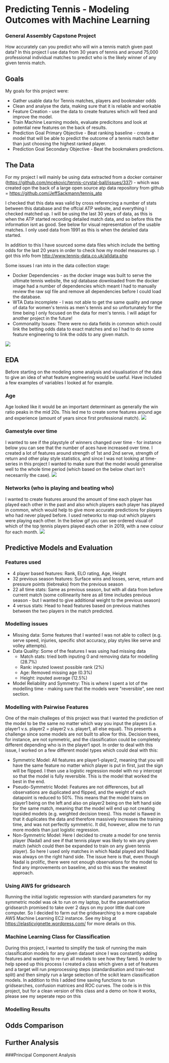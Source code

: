 # Predicting Tennis - Modeling Outcomes with Machine Learning
### General Assembly Capstone Project

How accurately can you predict who will win a tennis match given past data? 
In this project I use data from 30 years of tennis and around 75,000 professional individual matches to predict who is the likely winner of any given tennis match. 

## Goals
My goals for this project were:
- Gather usable data for Tennis matches, players and bookmaker odds
- Clean and analyse the data, making sure that it is reliable and workable
- Feature Creation - use the data to create features which will feed and improve the model.
- Train Machine Learning models, evaluate predicitons and look at potential new features on the back of results. 
- Prediction Goal Primary Objective - Beat ranking baseline - create a model that will be able to predict the outcome of a tennis match better than just choosing the highest ranked player.
- Prediction Goal Secondary Objective - Beat the bookmakers predictions.

## The Data
For my project I will mainly be using data extracted from a docker container (https://github.com/mcekovic/tennis-crystal-ball/issues/337) - which was created opn the back of a large open source atp data repository from github = https://github.com/JeffSackmann/tennis_atp

I checked that this data was valid by cross referencing a number of stats between this database and the offcial ATP website, and everything I checked matched up. I will be using the last 30 years of data, as this is when the ATP started recording detailed match data, and so before this the information isnt as good. See below for visual representation of the usable matches. I only used data from 1991 as this is when the detailed data started.

In addition to this I have sourced some data files which include the betting odds for the last 20 years in order to check how my model measures up. I got this info from http://www.tennis-data.co.uk/alldata.php

Some issues I ran into in the data collection stage:
- Docker Dependencies - as the docker image was built to serve the ultimate tennis website, the sql database downloaded from the docker image had a number of dependencies which meant I had to manually review the raw sql file and remove all dependencies before I could load the database. 
- WTA Data incomplete - I was not able to get the same quality and range of data for women's tennis as men's tennis and so unfortunately for the time being I only focused on the data for men's tennis. I will adapt for another project in the future!
- Commonality Issues: There were no data fields in common which could link the betting odds data to exact matches and so I had to do some feature engineering to link the odds to any given match.  

![](images/data_not_full.png)


## EDA
Before starting on the modeling some analysis and visualisation of the data to give an idea of what feature engineering would be useful. Have included a few examples of variables I looked at for example.

### Age
Age looked like it would be an important determinant as generally the win ratio peaks in the mid 20s. This led me to create some features around age and experience (amount of years since first professional match).
![](images/age.png)

### Gamestyle over time
I wanted to see if the playstyle of winners changed over time - for instance below you can see that the number of aces have increased over time. I created a lot of features around strength of 1st and 2nd serve, strength of return and other play style statistics, and since I was not looking at time-series in this project I wanted to make sure that the model would generalise well to the whole time period (which based on the below chart isn't necesarrily the case).
![](images/gamestyle.png)

### Networks (who is playing and beating who)
I wanted to create features around the amount of time each player has played each other in the past and also which players each player has played in common, which would help to give more accurate predictions for players who had never played before. I used networkx to map out which players were playing each other. In the below gif you can see ordered visual of which of the top tennis players played each other in 2019, with a new colour for each month. 
![](images/matches2019_2.gif)

## Predictive Models and Evaluation
### Features used
- 4 player based features: Rank, ELO rating, Age, Height
- 32 previous season features: Surface wins and losses, serve, return and pressure points (tiebreaks) from the previous season
- 22 all time stats: Same as previous season, but with all data from before current match (some collinearity here as all time includes previous season - but I wanted to give additional weight to the previous season)
- 4 versus stats: Head to head features based on previous matches between the two players in the match predicted.

### Modelling issues
 - Missing data: Some features that I wanted I was not able to collect (e.g. serve speed, injuries, specific shot accuracy, play styles like serve and volley attempts).
 - Data Quality: Some of the features I was using had missing data
 	- Match stats: tried both inputing 0 and removing data for modelling (28.7%)
 	- Rank: inputed lowest possible rank (2%)
 	- Age: Removed missing age (0.3%)
 	- Height: inputed average (12.5%)
 - Model Reliability and Symmetry: This is where I spent a lot of the modelling time - making sure that the models were "reversible", see next section. 

### Modelling with Pairwise Features
One of the main challeges of this project was that I wanted the prediction of the model to be the same no matter which way you input the players (i.e. player1 v.s. player2 = player2 v.s. player1, all else equal). This presents a challenge since some models are not built to allow for this. Decision trees, for instance, are not symmetric, and the classification could be completely different depending who is in the player1 spot. In order to deal with this issue, I worked on a few different model types which could deal with this:
- Symmetric Model: All features are player1-player2, meaning that you will have the same feature no matter which player is put in first, just the sign will be flipped. I then use a logistic regression model with no y intercept so that the model is fully reversible. This is the model that worked the best in the end. 
- Pseudo-Symmetric Model: Features are not differences, but all observations are duplicated and flipped, and the weight of each datapoint is reduced to 50%. This means that the model trains on player1 being on the left and also on player2 being on the left hand side for the same match, meaning that the model will end up not creating lopsided models (e.g. weighted decision trees). This model is flawed in that it duplicates the data and therefore massively increases the training time, and was not perfectly symmetric. It did, however, allow me to run more models than just logistic regression.
- Non-Symmetric Model: Here I decided to create a model for one tennis player (Nadal) and see if that tennis player was likely to win any given match (which could then be expanded to train on any given tennis player). So here I used only matches in which Nadal played and Nadal was always on the right hand side. The issue here is that, even though Nadal is prolific, there were not enough observations for the model to find any improvements on baseline, and so this was the weakest approach. 

### Using AWS for gridsearch
Running the initial logistic regression with standard parameters for my symmetric model was ok to run on my laptop, but the parametrisation gridsearch promised to take over 2 days on my poor little dual core computer. So I decided to farm out the gridsearching to a more capabale AWS Machine Learning EC2 instance. See my blog at https://elasticvignette.wordpress.com/ for more details on this. 

### Machine Learning Class for Classification
During this project, I wanted to simplify the task of running the main classification models for any given dataset since I was constantly adding features and wanting to re-run all models to see how they fared. In order to help speed up this process I created a class which given a set of features and a target will run preprocessing steps (standardisation and train-test split) and then simply run a large selection of the scikit learn classification models. In addition to this I added time saving functions to run gridsearches, confusion matrices and ROC curves. The code is in this project, but for a clean version of this class and a demo on how it works, please see my seperate repo on this 

### Modelling Results




## Odds Comparison

## Further Analysis

###Principal Component Analysis






